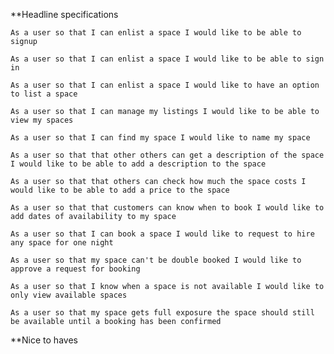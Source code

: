 **Headline specifications

``
As a user
so that I can enlist a space
I would like to be able to signup
``

``
As a user
so that I can enlist a space
I would like to be able to sign in
``

``
As a user
so that I can enlist a space
I would like to have an option to list a space
``

``
As a user
so that I can manage my listings
I would like to be able to view my spaces
``

``
As a user
so that I can find my space
I would like to name my space
``

``
As a user
so that that other others can get a description of the space
I would like to be able to add a description to the space
``

``
As a user
so that that others can check how much the space costs
I would like to be able to add a price to the space
``

``
As a user
so that that customers can know when to book
I would like to add dates of availability to my space
``

``
As a user
so that I can book a space
I would like to request to hire any space for one night
``

``
As a user
so that my space can't be double booked
I would like to approve a request for booking
``

``
As a user
so that I know when a space is not available
I would like to only view available spaces
``

``
As a user
so that my space gets full exposure
the space should still be available until a booking has been confirmed
``

**Nice to haves
